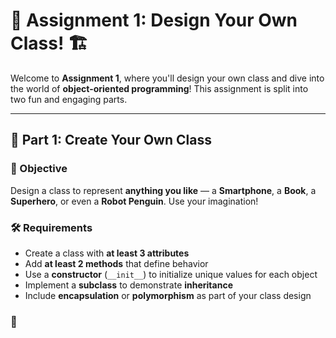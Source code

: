 # 🧠 Assignment 1: Design Your Own Class! 🏗️

Welcome to **Assignment 1**, where you'll design your own class and dive into the world of **object-oriented programming**! This assignment is split into two fun and engaging parts.

---

## 🚀 Part 1: Create Your Own Class

### 🎯 Objective
Design a class to represent **anything you like** — a **Smartphone**, a **Book**, a **Superhero**, or even a **Robot Penguin**. Use your imagination!

### 🛠️ Requirements
- Create a class with **at least 3 attributes**
- Add **at least 2 methods** that define behavior
- Use a **constructor** (`__init__`) to initialize unique values for each object
- Implement a **subclass** to demonstrate **inheritance**
- Include **encapsulation** or **polymorphism** as part of your class design

### 🧪
